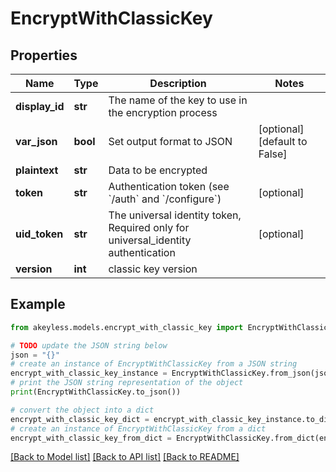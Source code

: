 # EncryptWithClassicKey


## Properties

Name | Type | Description | Notes
------------ | ------------- | ------------- | -------------
**display_id** | **str** | The name of the key to use in the encryption process | 
**var_json** | **bool** | Set output format to JSON | [optional] [default to False]
**plaintext** | **str** | Data to be encrypted | 
**token** | **str** | Authentication token (see &#x60;/auth&#x60; and &#x60;/configure&#x60;) | [optional] 
**uid_token** | **str** | The universal identity token, Required only for universal_identity authentication | [optional] 
**version** | **int** | classic key version | 

## Example

```python
from akeyless.models.encrypt_with_classic_key import EncryptWithClassicKey

# TODO update the JSON string below
json = "{}"
# create an instance of EncryptWithClassicKey from a JSON string
encrypt_with_classic_key_instance = EncryptWithClassicKey.from_json(json)
# print the JSON string representation of the object
print(EncryptWithClassicKey.to_json())

# convert the object into a dict
encrypt_with_classic_key_dict = encrypt_with_classic_key_instance.to_dict()
# create an instance of EncryptWithClassicKey from a dict
encrypt_with_classic_key_from_dict = EncryptWithClassicKey.from_dict(encrypt_with_classic_key_dict)
```
[[Back to Model list]](../README.md#documentation-for-models) [[Back to API list]](../README.md#documentation-for-api-endpoints) [[Back to README]](../README.md)



